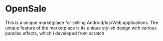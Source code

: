 # OpenSale
<p>
  This is a unique marketplace for selling Android/Ios/Web applications. The unique feature of the marketplace is its unique stylish design with various parallax effects, which I developed from scratch.
</p>
